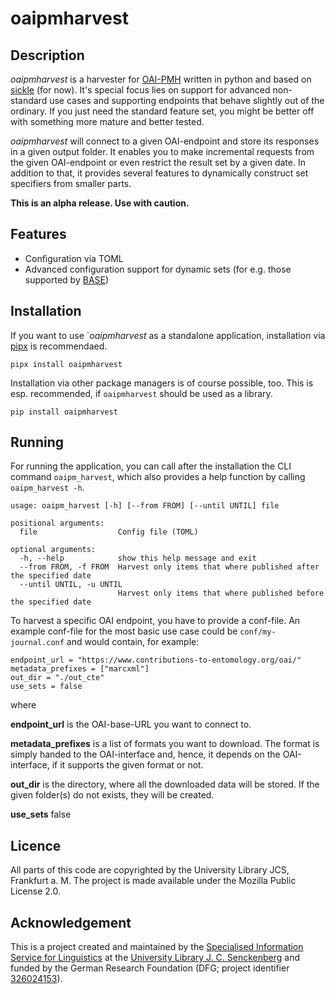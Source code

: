 # oaipmharvest

## Description

_oaipmharvest_ is a harvester for [OAI-PMH](https://www.openarchives.org/OAI/openarchivesprotocol.html) written in python
and based on [sickle](https://sickle.readthedocs.io) (for now). It's special focus lies on support for advanced
non-standard use cases and supporting endpoints that behave slightly out of the ordinary. If you just need the standard
feature set, you might be better off with something more mature and better tested.

_oaipmharvest_ will connect to a given OAI-endpoint and store its responses in a given output folder. It enables you
to make incremental requests from the given OAI-endpoint or even restrict the result set by a given date. In addition to
that, it provides several features to dynamically construct set specifiers from smaller parts.

**This is an alpha release. Use with caution.**

## Features

* Configuration via TOML
* Advanced configuration support for dynamic sets (for e.g. those supported by [BASE](http://oai.base-search.net/))

## Installation

If you want to use `_oaipmharvest_ as a standalone application, installation via [pipx](https://github.com/pypa/pipx) is recommendaed.

```
pipx install oaipmharvest
```

Installation via other package managers is of course possible, too. This is esp. recommended, if `oaipmharvest` should be used as a library.

```
pip install oaipmharvest
```

## Running

For running the application, you can call after the installation the CLI command `oaipm_harvest`, which also provides a help function
by calling `oaipm_harvest -h`.

```
usage: oaipm_harvest [-h] [--from FROM] [--until UNTIL] file

positional arguments:
  file                  Config file (TOML)

optional arguments:
  -h, --help            show this help message and exit
  --from FROM, -f FROM  Harvest only items that where published after the specified date
  --until UNTIL, -u UNTIL
                        Harvest only items that where published before the specified date
```

To harvest a specific OAI endpoint, you have to provide a conf-file. An example conf-file for the
most basic use case could be `conf/my-journal.conf` and would contain, for example:

```
endpoint_url = "https://www.contributions-to-entomology.org/oai/"
metadata_prefixes = ["marcxml"]
out_dir = "./out_cte"
use_sets = false
```

where

**endpoint\_url** is the OAI-base-URL you want to connect to.

**metadata\_prefixes** is a list of formats you want to download. The format is simply handed to the OAI-interface and, hence, it depends on the OAI-interface, if it supports the given format or not.

**out\_dir** is the directory, where all the downloaded data will be stored. If the given folder(s) do not exists, they will be created.

**use\_sets** false

## Licence

All parts of this code are copyrighted by the University Library JCS, Frankfurt a. M. The project is made available
under the Mozilla Public License 2.0.

## Acknowledgement  

This is a project created and maintained by the [Specialised Information Service for Linguistics](https://www.linguistik.de/en/)
at the [University Library J. C. Senckenberg](https://www.ub.uni-frankfurt.de/) and funded by the German Research Foundation (DFG; project identifier [326024153](https://gepris.dfg.de/gepris/projekt/326024153?language=en)).
